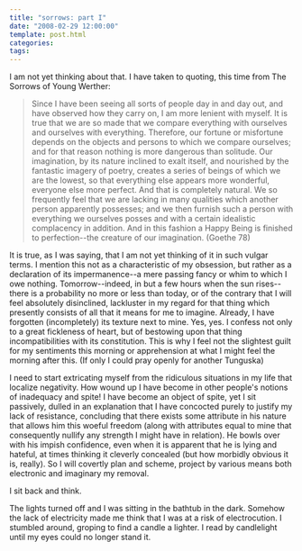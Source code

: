 ```yaml
---
title: "sorrows: part I"
date: "2008-02-29 12:00:00"
template: post.html
categories: 
tags: 
---
```


I am not yet thinking about that. I have taken to quoting, this time from The Sorrows of Young Werther: 

> Since I have been seeing all sorts of people day in and day out, and have observed how they carry on, I am more lenient with myself. It is true that we are so made that we compare everything with ourselves and ourselves with everything. Therefore, our fortune or misfortune depends on the objects and persons to which we compare ourselves; and for that reason nothing is more dangerous than solitude. Our imagination, by its nature inclined to exalt itself, and nourished by the fantastic imagery of poetry, creates a series of beings of which we are the lowest, so that everything else appears more wonderful, everyone else more perfect. And that is completely natural. We so frequently feel that we are lacking in many qualities which another person apparently possesses; and we then furnish such a person with everything we ourselves posses and with a certain idealistic complacency in addition. And in this fashion a Happy Being is finished to perfection--the creature of our imagination. (Goethe 78) 

It is true, as I was saying, that I am not yet thinking of it in such vulgar terms. I mention this not as a characteristic of my obsession, but rather as a declaration of its impermanence--a mere passing fancy or whim to which I owe nothing. Tomorrow--indeed, in but a few hours when the sun rises--there is a probability no more or less than today, or of the contrary that I will feel absolutely disinclined, lackluster in my regard for that thing which presently consists of all that it means for me to imagine. Already, I have forgotten (incompletely) its texture next to mine. Yes, yes. I confess not only to a great fickleness of heart, but of bestowing upon that thing incompatibilities with its constitution. This is why I feel not the slightest guilt for my sentiments this morning or apprehension at what I might feel the morning after this. (If only I could pray openly for another Tunguska)

I need to start extricating myself from the ridiculous situations in my life that localize negativity. How wound up I have become in other people's notions of inadequacy and spite! I have become an object of spite, yet I sit passively, dulled in an explanation that I have concocted purely to justify my lack of resistance, concluding that there exists some attribute in his nature that allows him this woeful freedom (along with attributes equal to mine that consequently nullify any strength I might have in relation). He bowls over with his impish confidence, even when it is apparent that he is lying and hateful, at times thinking it cleverly concealed (but how morbidly obvious it is, really). So I will covertly plan and scheme, project by various means both electronic and imaginary my removal. 

I sit back and think. 

The lights turned off and I was sitting in the bathtub in the dark. Somehow the lack of electricity made me think that I was at a risk of electrocution. I stumbled around, groping to find a candle a lighter. I read by candlelight until my eyes could no longer stand it.